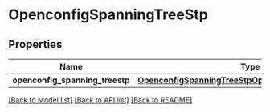 # OpenconfigSpanningTreeStp

## Properties
Name | Type | Description | Notes
------------ | ------------- | ------------- | -------------
**openconfig_spanning_treestp** | [**OpenconfigSpanningTreeStpOpenconfigspanningtreestp**](OpenconfigSpanningTreeStpOpenconfigspanningtreestp.md) |  | [optional] 

[[Back to Model list]](../README.md#documentation-for-models) [[Back to API list]](../README.md#documentation-for-api-endpoints) [[Back to README]](../README.md)



